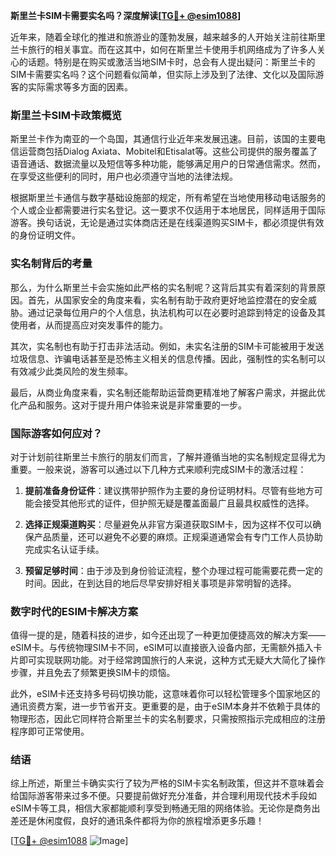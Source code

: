 **斯里兰卡SIM卡需要实名吗？深度解读[[TG💪+ @esim1088](https://t.me/s/esim1088)]**

近年来，随着全球化的推进和旅游业的蓬勃发展，越来越多的人开始关注前往斯里兰卡旅行的相关事宜。而在这其中，如何在斯里兰卡使用手机网络成为了许多人关心的话题。特别是在购买或激活当地SIM卡时，总会有人提出疑问：斯里兰卡的SIM卡需要实名吗？这个问题看似简单，但实际上涉及到了法律、文化以及国际游客的实际需求等多方面的因素。

### 斯里兰卡SIM卡政策概览

斯里兰卡作为南亚的一个岛国，其通信行业近年来发展迅速。目前，该国的主要电信运营商包括Dialog Axiata、Mobitel和Etisalat等。这些公司提供的服务覆盖了语音通话、数据流量以及短信等多种功能，能够满足用户的日常通信需求。然而，在享受这些便利的同时，用户也必须遵守当地的法律法规。

根据斯里兰卡通信与数字基础设施部的规定，所有希望在当地使用移动电话服务的个人或企业都需要进行实名登记。这一要求不仅适用于本地居民，同样适用于国际游客。换句话说，无论是通过实体商店还是在线渠道购买SIM卡，都必须提供有效的身份证明文件。

### 实名制背后的考量

那么，为什么斯里兰卡会实施如此严格的实名制呢？这背后其实有着深刻的背景原因。首先，从国家安全的角度来看，实名制有助于政府更好地监控潜在的安全威胁。通过记录每位用户的个人信息，执法机构可以在必要时追踪到特定的设备及其使用者，从而提高应对突发事件的能力。

其次，实名制也有助于打击非法活动。例如，未实名注册的SIM卡可能被用于发送垃圾信息、诈骗电话甚至是恐怖主义相关的信息传播。因此，强制性的实名制可以有效减少此类风险的发生频率。

最后，从商业角度来看，实名制还能帮助运营商更精准地了解客户需求，并据此优化产品和服务。这对于提升用户体验来说是非常重要的一步。

### 国际游客如何应对？

对于计划前往斯里兰卡旅行的朋友们而言，了解并遵循当地的实名制规定显得尤为重要。一般来说，游客可以通过以下几种方式来顺利完成SIM卡的激活过程：

1. **提前准备身份证件**：建议携带护照作为主要的身份证明材料。尽管有些地方可能会接受其他形式的证件，但护照无疑是覆盖面最广且最具权威性的选择。
   
2. **选择正规渠道购买**：尽量避免从非官方渠道获取SIM卡，因为这样不仅可以确保产品质量，还可以避免不必要的麻烦。正规渠道通常会有专门工作人员协助完成实名认证手续。

3. **预留足够时间**：由于涉及到身份验证流程，整个办理过程可能需要花费一定的时间。因此，在到达目的地后尽早安排好相关事项是非常明智的选择。

### 数字时代的ESIM卡解决方案

值得一提的是，随着科技的进步，如今还出现了一种更加便捷高效的解决方案——eSIM卡。与传统物理SIM卡不同，eSIM可以直接嵌入设备内部，无需额外插入卡片即可实现联网功能。对于经常跨国旅行的人来说，这种方式无疑大大简化了操作步骤，并且免去了频繁更换SIM卡的烦恼。

此外，eSIM卡还支持多号码切换功能，这意味着你可以轻松管理多个国家地区的通讯资费方案，进一步节省开支。更重要的是，由于eSIM本身并不依赖于具体的物理形态，因此它同样符合斯里兰卡的实名制要求，只需按照指示完成相应的注册程序即可正常使用。

### 结语

综上所述，斯里兰卡确实实行了较为严格的SIM卡实名制政策，但这并不意味着会给国际游客带来过多不便。只要提前做好充分准备，并合理利用现代技术手段如eSIM卡等工具，相信大家都能顺利享受到畅通无阻的网络体验。无论你是商务出差还是休闲度假，良好的通讯条件都将为你的旅程增添更多乐趣！

[[TG💪+ @esim1088](https://t.me/s/esim1088) ![Image](https://i.postimg.cc/4NQfJmqS/Snipaste-2025-05-13-00-14-12.png)]